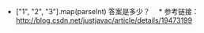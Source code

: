 - ["1", "2", "3"].map(parseInt) 答案是多少？
&emsp;* 参考链接：http://blog.csdn.net/justjavac/article/details/19473199
